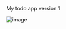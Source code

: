 My todo app version 1

![image](https://user-images.githubusercontent.com/69155972/126912209-00a88826-1d7d-4306-be83-1b44c0dc232a.png)
